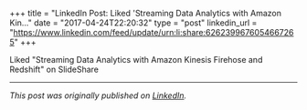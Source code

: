+++
title = "LinkedIn Post: Liked 'Streaming Data Analytics with Amazon Kin..."
date = "2017-04-24T22:20:32"
type = "post"
linkedin_url = "https://www.linkedin.com/feed/update/urn:li:share:6262399676054667265"
+++

Liked "Streaming Data Analytics with Amazon Kinesis Firehose and Redshift" on SlideShare

---

*This post was originally published on [LinkedIn](https://www.linkedin.com/in/adrianmoreno/recent-activity/all/).*